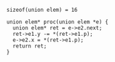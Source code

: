 `sizeof(union elem) = 16`
```
union elem* proc(union elem *e) {
  union elem* ret = e->e2.next;
  ret->e1.y -= *(ret->e1.p);
  e->e2.x = *(ret->e1.p);
  return ret;
}
